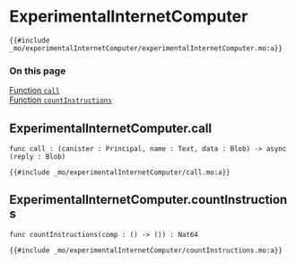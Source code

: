 # ExperimentalInternetComputer

```motoko
{{#include _mo/experimentalInternetComputer/experimentalInternetComputer.mo:a}}
```

### On this page

[Function `call`](#experimentalinternetcomputercall)  
[Function `countInstructions`](#experimentalinternetcomputercountinstructions)

## ExperimentalInternetComputer.call

```motoko
func call : (canister : Principal, name : Text, data : Blob) -> async (reply : Blob)
```

```motoko
{{#include _mo/experimentalInternetComputer/call.mo:a}}
```

## ExperimentalInternetComputer.countInstructions

```motoko
func countInstructions(comp : () -> ()) : Nat64
```

```motoko
{{#include _mo/experimentalInternetComputer/countInstructions.mo:a}}
```
